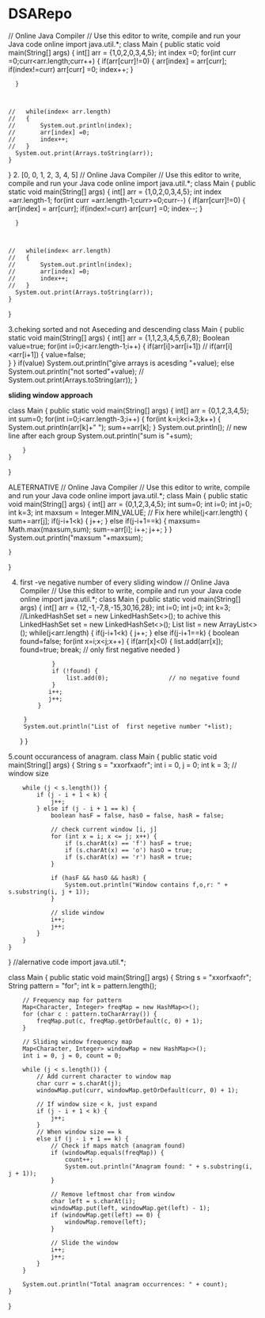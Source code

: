# DSARepo

// Online Java Compiler
// Use this editor to write, compile and run your Java code online
import java.util.*;
class Main {
    public static void main(String[] args) {
       int[] arr = {1,0,2,0,3,4,5};
      int index =0;
      for(int curr =0;curr<arr.length;curr++)
      {
          if(arr[curr]!=0)
           {
                arr[index] = arr[curr];
                  if(index!=curr)
                     arr[curr] =0;
               index++;
           }
              
      }
      
      
      
    //   while(index< arr.length)
    //   { 
    //       System.out.println(index);
    //       arr[index] =0;
    //       index++;
    //   }
      System.out.print(Arrays.toString(arr));
    }
}
2. [0, 0, 1, 2, 3, 4, 5]
// Online Java Compiler
// Use this editor to write, compile and run your Java code online
import java.util.*;
class Main {
    public static void main(String[] args) {
       int[] arr = {1,0,2,0,3,4,5};
      int index =arr.length-1;
      for(int curr =arr.length-1;curr>=0;curr--)
      {
          if(arr[curr]!=0)
           {
                arr[index] = arr[curr];
                  if(index!=curr)
                     arr[curr] =0;
               index--;
           }
              
      }
      
      
      
    //   while(index< arr.length)
    //   { 
    //       System.out.println(index);
    //       arr[index] =0;
    //       index++;
    //   }
      System.out.print(Arrays.toString(arr));
    }
}

3.cheking sorted and not Aseceding and descending 
class Main {
    public static void main(String[] args) {
       int[] arr = {1,1,2,3,4,5,6,7,8};
       Boolean value=true;
       for(int i=0;i<arr.length-1;i++)
       {
           if(arr[i]>arr[i+1])   // if(arr[i]<arr[i+1])
           {
              value=false;            
           }
       }
       if(value)
           System.out.println("give arrays is acesding "+value);
       else
          System.out.println("not sorted"+value);
    //  System.out.print(Arrays.toString(arr));
    }

**sliding window approach**

class Main {
    public static void main(String[] args) {
        int[] arr = {0,1,2,3,4,5};
        int sum=0;
        for(int i=0;i<arr.length-3;i++)
        {
            for(int k=i;k<i+3;k++)
            {
                 System.out.println(arr[k]+" ");
                 sum+=arr[k];
            }
            System.out.println(); // new line after each group
            System.out.println("sum is "+sum);
            
          
        }
    }
}

ALETERNATIVE 
// Online Java Compiler
// Use this editor to write, compile and run your Java code online
import java.util.*;
class Main {
    public static void main(String[] args) {
        int[] arr = {0,1,2,3,4,5};
        int sum=0;
        int i=0;
        int j=0;
        int k=3;
         int maxsum = Integer.MIN_VALUE;  // Fix here
        while(j<arr.length)
        {
            sum+=arr[j];
            if(j-i+1<k)
            {
                j++;
            }
            else if(j-i+1==k)
            {
                maxsum= Math.max(maxsum,sum);
                sum-=arr[i];
                i++;
                j++;
            }
        }
        System.out.println("maxsum "+maxsum);
        
        
    }
}

4. first -ve negative number of every sliding window
   // Online Java Compiler
// Use this editor to write, compile and run your Java code online
import java.util.*;
class Main {
    public static void main(String[] args) {
        int[] arr = {12,-1,-7,8,-15,30,16,28};
        int i=0;
        int j=0;
        int k=3;
   //LinkedHashSet<Integer> set = new LinkedHashSet<>(); to achive this LinkedHashSet<Integer> set = new LinkedHashSet<>();
        List<Integer> list = new ArrayList<>();
        while(j<arr.length)
        {
            if(j-i+1<k)
            {
                j++;
            }
            else if(j-i+1==k)
            {
                boolean found=false;
                for(int x=i;x<j;x++)
                { 
                    if(arr[x]<0)
                    {
                        list.add(arr[x]);
                        found=true;
                         break; // only first negative needed
                    }
                    
                }
                if (!found) {
                    list.add(0);                 // no negative found
                }
               i++; 
               j++;
            }
           
        }
        System.out.println("List of  first negetive number "+list);
        
        
    }
}

5.count occurancess of anagram.
class Main {
    public static void main(String[] args) {
        String s = "xxorfxaofr";
        int i = 0, j = 0;
        int k = 3;  // window size

        while (j < s.length()) {
            if (j - i + 1 < k) {
                j++;
            } else if (j - i + 1 == k) {
                boolean hasF = false, hasO = false, hasR = false;

                // check current window [i, j]
                for (int x = i; x <= j; x++) {
                    if (s.charAt(x) == 'f') hasF = true;
                    if (s.charAt(x) == 'o') hasO = true;
                    if (s.charAt(x) == 'r') hasR = true;
                }

                if (hasF && hasO && hasR) {
                    System.out.println("Window contains f,o,r: " + s.substring(i, j + 1));
                }

                // slide window
                i++;
                j++;
            }
        }
    }
}
//alernative code
import java.util.*;

class Main {
    public static void main(String[] args) {
        String s = "xxorfxaofr";
        String pattern = "for";
        int k = pattern.length();
        
        // Frequency map for pattern
        Map<Character, Integer> freqMap = new HashMap<>();
        for (char c : pattern.toCharArray()) {
            freqMap.put(c, freqMap.getOrDefault(c, 0) + 1);
        }

        // Sliding window frequency map
        Map<Character, Integer> windowMap = new HashMap<>();
        int i = 0, j = 0, count = 0;

        while (j < s.length()) {
            // Add current character to window map
            char curr = s.charAt(j);
            windowMap.put(curr, windowMap.getOrDefault(curr, 0) + 1);

            // If window size < k, just expand
            if (j - i + 1 < k) {
                j++;
            } 
            // When window size == k
            else if (j - i + 1 == k) {
                // Check if maps match (anagram found)
                if (windowMap.equals(freqMap)) {
                    count++;
                    System.out.println("Anagram found: " + s.substring(i, j + 1));
                }

                // Remove leftmost char from window
                char left = s.charAt(i);
                windowMap.put(left, windowMap.get(left) - 1);
                if (windowMap.get(left) == 0) {
                    windowMap.remove(left);
                }

                // Slide the window
                i++;
                j++;
            }
        }

        System.out.println("Total anagram occurrences: " + count);
    }
}

    
